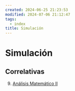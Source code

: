 ```yaml
---
created: 2024-06-25 21:23:53
modified: 2024-07-06 21:12:47
tags:
  - index
title: Simulación
---
```


# Simulación

## Correlativas

9. [Análisis Matemático II](Análisis%20Matemático%20II/README.md)
